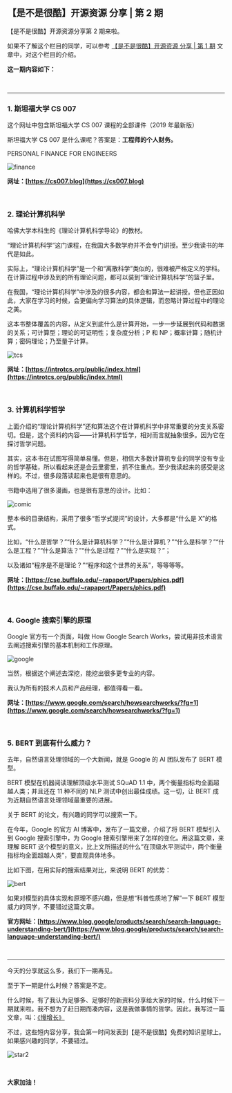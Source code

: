 ## 【是不是很酷】开源资源 分享 | 第 2 期

【是不是很酷】开源资源分享第 2 期来啦。

如果不了解这个栏目的同学，可以参考 [【是不是很酷】开源资源 分享 | 第 1 期](../001/) 文章中，对这个栏目的介绍。

**这一期内容如下：**

<br/>

---

### 1. 斯坦福大学 CS 007

这个网址中包含斯坦福大学 CS 007 课程的全部课件（2019 年最新版）

斯坦福大学 CS 007 是什么课呢？答案是：**工程师的个人财务。**

PERSONAL FINANCE FOR ENGINEERS

![finance](finance.png)

**网址：[https://cs007.blog](https://cs007.blog)**

<br/>

### 2. 理论计算机科学

哈佛大学本科生的《理论计算机科学导论》的教材。

“理论计算机科学”这门课程，在我国大多数学府并不会专门讲授。至少我读书的年代是如此。

实际上，“理论计算机科学”是一个和“离散科学”类似的，很难被严格定义的学科。在计算过程中涉及到的所有理论问题，都可以装到“理论计算机科学”的篮子里。

在我国，“理论计算机科学”中涉及的很多内容，都会和算法一起讲授。但也正因如此，大家在学习的时候，会更偏向学习算法的具体逻辑，而忽略计算过程中的理论之美。

这本书整体覆盖的内容，从定义到底什么是计算开始，一步一步延展到代码和数据的关系；可计算型；理论的可证明性；复杂度分析；P 和 NP；概率计算；随机计算；密码理论；乃至量子计算。

![tcs](tcs.png)

**网址：[https://introtcs.org/public/index.html](https://introtcs.org/public/index.html)**

<br/>

### 3. 计算机科学哲学

上面介绍的“理论计算机科学”还和算法这个在计算机科学中非常重要的分支关系密切。但是，这个资料的内容——计算机科学哲学，相对而言就抽象很多。因为它在探讨哲学问题。

其实，这本书在试图写得简单易懂。但是，相信大多数计算机专业的同学没有专业的哲学基础，所以看起来还是会云里雾里，抓不住重点。至少我读起来的感受是这样的。不过，很多段落读起来也是很有意思的。

书籍中选用了很多漫画，也是很有意思的设计。比如：

![comic](comic.png)

整本书的目录结构，采用了很多“哲学式提问”的设计，大多都是“什么是 X”的格式。

比如，“什么是哲学？”“什么是计算机科学？”“什么是计算机？”“什么是科学？”“什么是工程？”“什么是算法？”“什么是过程？”“什么是实现？”；

以及诸如“程序是不是理论？”“程序和这个世界的关系”，等等等等。

**网址：[https://cse.buffalo.edu/~rapaport/Papers/phics.pdf](https://cse.buffalo.edu/~rapaport/Papers/phics.pdf)**

<br/>

### 4. Google 搜索引擎的原理

Google 官方有一个页面，叫做 How Google Search Works，尝试用非技术语言去阐述搜索引擎的基本机制和工作原理。

![google](google.png)

当然，根据这个阐述去深挖，能挖出很多更专业的内容。

我认为所有的技术人员和产品经理，都值得看一看。 

**网址：[https://www.google.com/search/howsearchworks/?fg=1](https://www.google.com/search/howsearchworks/?fg=1)**

<br/>

### 5. BERT 到底有什么威力？

去年，自然语言处理领域的一个大新闻，就是 Google 的 AI 团队发布了 BERT 模型。

BERT 模型在机器阅读理解顶级水平测试 SQuAD 1.1 中，两个衡量指标均全面超越人类；并且还在 11 种不同的 NLP 测试中创出最佳成绩。这一切，让 BERT 成为近期自然语言处理领域最重要的进展。

关于 BERT 的论文，有兴趣的同学可以搜索一下。

在今年，Google 的官方 AI 博客中，发布了一篇文章，介绍了将 BERT 模型引入到 Google 搜索引擎中，为 Google 搜索引擎带来了怎样的变化。用这篇文章，来理解 BERT 这个模型的意义，比上文所描述的什么“在顶级水平测试中，两个衡量指标均全面超越人类”，要直观具体地多。

比如下图，在用实际的搜索结果对比，来说明 BERT 的优势：

![bert](bert.jpg)

如果对模型的具体实现和原理不感兴趣，但是想“科普性质地了解”一下 BERT 模型威力的同学，不要错过这篇文章。

**官方网址：[https://www.blog.google/products/search/search-language-understanding-bert/](https://www.blog.google/products/search/search-language-understanding-bert/)**

<br/>

---

今天的分享就这么多，我们下一期再见。

至于下一期是什么时候？答案是不定。

什么时候，有了我认为足够多、足够好的新资料分享给大家的时候，什么时候下一期就来啦。我不想为了赶日期而凑内容，这是我做事情的哲学。因此，我写过一篇文章，叫：[《慢增长》](https://mp.weixin.qq.com/s?__biz=MzU4NTIxODYwMQ==&mid=2247484452&idx=1&sn=40d971c16938e91e8e22777e04520574&chksm=fd8cab62cafb22747829f86dc280598a15a9750cb5974ab0bd44effade5f9926c1a7075dba3e&token=2073644645&lang=zh_CN#rd)

不过，这些短内容分享，我会第一时间发表到【是不是很酷】免费的知识星球上。如果感兴趣的同学，不要错过。

![star2](star2.png)

<br/>

**大家加油！**